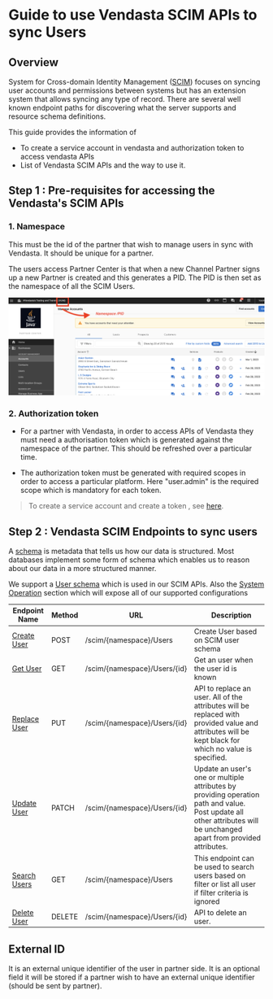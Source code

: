 # Guide to use Vendasta SCIM APIs to sync Users


## Overview
System for Cross-domain Identity Management ([SCIM](https://en.wikipedia.org/wiki/System_for_Cross-domain_Identity_Management)) focuses on syncing user accounts and permissions between systems but has an extension system that allows syncing any type of record. There are several well known endpoint paths for discovering what the server supports and resource schema definitions.

This guide provides the information of

- To create a service account in vendasta and authorization token to access vendasta APIs
- List of Vendasta SCIM APIs and the way to use it.


## Step 1 : Pre-requisites for accessing the Vendasta's SCIM APIs

### 1. Namespace

This must be the id of the partner that wish to manage users in sync with Vendasta. It should be unique for a partner.

The users access Partner Center is that when a new Channel Partner signs up a new Partner is created and this generates a PID. The PID is then set as the namespace of all the SCIM Users. 


![image.png](../../../assets/images/image-2.png)


### 2. Authorization token
- For a partner with Vendasta, in order to access APIs of Vendasta they must need a authorisation token which is generated against the namespace of the partner. This should be refreshed over a particular time.

- The authorization token must be generated with required scopes in order to access a particular platform. Here "user.admin" is the required scope which is mandatory for each token. 


> To create a service account and create a token , see [here](../../Authorization/2-legged-oauth/Overview.md).



## Step 2 : Vendasta SCIM Endpoints to sync users

A [schema](https://www.ibm.com/docs/en/odi?topic=apis-schema-api) is metadata that tells us how our data is structured. Most databases implement some form of schema which enables us to reason about our data in a more structured manner. 

We support a [User schema](../../../openapi/scim/scim.yaml/paths/~1{namespace}~1Schemas) which is used in our SCIM APIs.
Also the [System Operation](../../../openapi/scim/scim.yaml/paths/~1{namespace}~1ResourceTypes) section which will expose all of our supported configurations

Endpoint Name | Method | URL | &nbsp;&nbsp;&nbsp; Description 
---------|----------|---------|---------------
 [Create User](../../../openapi/scim/scim.yaml/paths/~1{namespace}~1Users) | POST | /scim/{namespace}/Users | Create User based on SCIM user schema | [Create API]((../../openapi/scim/scim.yaml))
 [Get User](../../../openapi/scim/scim.yaml/paths/~1{namespace}~1Users~1{id}) | GET | /scim/{namespace}/Users/{id} | Get an user when the user id is known| 
 [Replace User](../../../openapi/scim/scim.yaml/paths/~1{namespace}~1Users~1{id}) | PUT | /scim/{namespace}/Users/{id} | API to replace an user. All of the attributes will be replaced with provided value and attributes will be kept black for which no value is specified.| 
 [Update User](../../../openapi/scim/scim.yaml/paths/~1{namespace}~1Users~1{id}) | PATCH | /scim/{namespace}/Users/{id} | Update an user's one or multiple attributes by providing operation path and value. Post update all other attributes will be unchanged apart from provided attributes.|
 [Search Users](../../../openapi/scim/scim.yaml/paths/~1{namespace}~1Users)| GET | /scim/{namespace}/Users | This endpoint can be used to search users based on filter or list all user if filter criteria is ignored |
 [Delete User](../../../openapi/scim/scim.yaml/paths/~1{namespace}~1Users~1{id}) | DELETE | /scim/{namespace}/Users/{id} | API to delete an user.|



## External ID 
It is an external unique identifier of the user in partner side. It is an optional field it will be stored if a partner wish to have an external unique identifier (should be sent by partner).